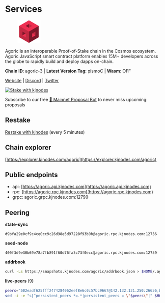 # Services

<figure><img src="https://raw.githubusercontent.com/kj89/cosmos-images/main/logos/agoric.png" alt=""><figcaption></figcaption></figure>

Agoric is an interoperable Proof-of-Stake chain in the Cosmos ecosystem.  Agoric JavaScript smart contract platform enables 15M+ developers across the  globe to rapidly build and deploy dapps on-chain.

**Chain ID**: agoric-3 | **Latest Version Tag**: pismoC | **Wasm**: OFF

[Website](https://agoric.com) | [Discord](https://discord.com/invite/qDW8DRes4s) | [Twitter](https://twitter.com/agoric)

[![Stake with kjnodes](https://i.ibb.co/cr44Q8j/button-stake-with-kjnodes.png)](https://restake.app/agoric/agoricvaloper1ku5sm2twlsywdrp4wz3kfwgyrtqtp0lpr3nvk8)

Subscribe to our free [🤖 Mainnet Proposal Bot](https://t.me/kjnodes_proposal_bot) to never miss upcoming proposals

## Restake

[Restake with kjnodes](https://restake.app/agoric/agoricvaloper1ku5sm2twlsywdrp4wz3kfwgyrtqtp0lpr3nvk8) (every 5 minutes)
## Chain explorer
[https://explorer.kjnodes.com/agoric](https://explorer.kjnodes.com/agoric)

## Public endpoints

* api: [https://agoric.api.kjnodes.com](https://agoric.api.kjnodes.com)
* rpc: [https://agoric.rpc.kjnodes.com](https://agoric.rpc.kjnodes.com)
* grpc: agoric.grpc.kjnodes.com:12790

## Peering

**state-sync**

```text
d9bfa29e0cf9c4ce0cc9c26d98e5d97228f93b0b@agoric.rpc.kjnodes.com:12756
```

**seed-node**

```text
400f3d9e30b69e78a7fb891f60d76fa3c73f0ecc@agoric.rpc.kjnodes.com:12759
```

**addrbook**
```bash
curl -Ls https://snapshots.kjnodes.com/agoric/addrbook.json > $HOME/.agoric/config/addrbook.json
```

**live-peers** (9)
```bash
peers="502eadf625fff2474284062eef8e6c0c57bc9667@142.132.131.250:26656,b8701af626159c0aac2d47b6009ce22988c32813@14.224.158.246:26656,5e0acd690771af91625095185f6081dd1bccdb8f@78.47.21.189:26656,f095bb53006ebddcbbf29c8df70dddcba6419e36@142.93.145.13:26656,6ba72731d54ded6d012fa7b02ae46e0c214b1e07@5.75.230.116:26656,d9bfa29e0cf9c4ce0cc9c26d98e5d97228f93b0b@65.109.88.38:12756,576e4e90b785fb16c129a0141b57342e51fd61b4@193.176.85.156:26656,0464c8dded70d01f5ab50a8d6047a6b27ddf2ccd@84.244.95.232:26656,47c35c8137ad2098e0b2a79077fea93a530034d8@185.144.83.130:26656"
sed -i -e "s|^persistent_peers *=.*|persistent_peers = \"$peers\"|" $HOME/.agoric/config/config.toml
```
